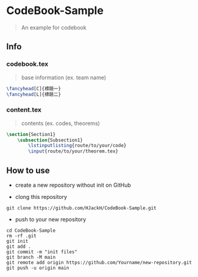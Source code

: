 # CodeBook-Sample
> An example for codebook

## Info

### codebook.tex
> base information (ex. team name)
```tex
\fancyhead[C]{標題一}
\fancyhead[L]{標題二}
```

### content.tex
> contents (ex. codes, theorems)
```tex
\section{Section1}
    \subsection{Subsection1}
        \lstinputlisting{route/to/your/code}
        \input{route/to/your/theorem.tex}
```


## How to use

* create a new repository without init on GitHub

* clong this repository
```
git clone https://github.com/HJackH/CodeBook-Sample.git
```

* push to your new repository
```
cd CodeBook-Sample
rm -rf .git
git init
git add .
git commit -m "init files"
git branch -M main
git remote add origin https://github.com/Yourname/new-repository.git
git push -u origin main
```
